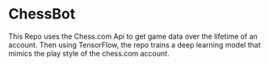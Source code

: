 # ChessBot
This Repo uses the Chess.com Api to get game data over the lifetime of an account. Then using TensorFlow, the repo trains a deep learning model that mimics the play style of the chess.com account.
